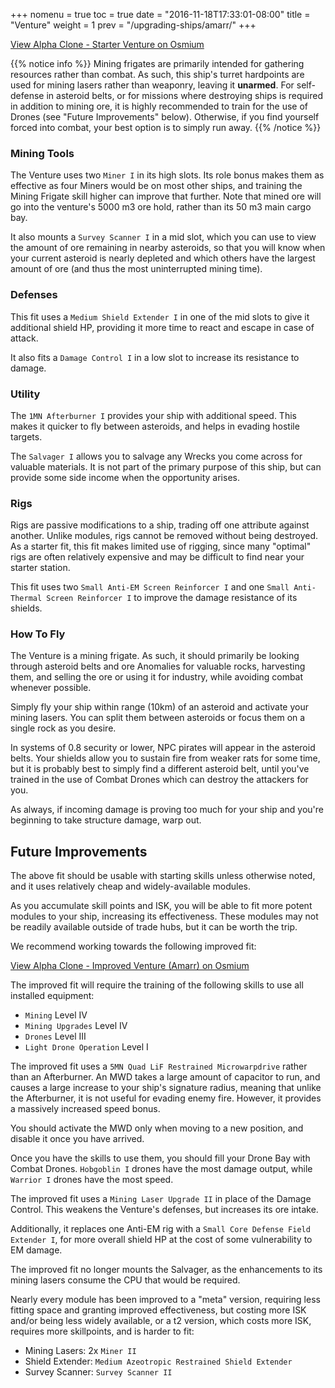 +++
nomenu = true
toc = true
date = "2016-11-18T17:33:01-08:00"
title = "Venture"
weight = 1
prev = "/upgrading-ships/amarr/"
+++

<object type="image/svg+xml" data="https://o.smium.org/api/convert/118275/svg/118275-alpha-clone---starter-venture.svg?privatetoken=7228446812619669504"><a href="https://o.smium.org/loadout/private/118275/7228446812619669504">View Alpha Clone - Starter Venture on Osmium</a></object>

{{% notice info %}}
Mining frigates are primarily intended for gathering resources rather than combat.
As such, this ship's turret hardpoints are used for mining lasers rather than weaponry,
leaving it **unarmed**.
For self-defense in asteroid belts, 
or for missions where destroying ships is required in addition to mining ore,
it is highly recommended to train for the use of Drones (see "Future Improvements" below).
Otherwise, if you find yourself forced into combat, your best option is to simply run away.
{{% /notice %}}

### Mining Tools

The Venture uses two `Miner I` in its high slots.
Its role bonus makes them as effective as four Miners would be on most other ships,
and training the Mining Frigate skill higher can improve that further.  Note that mined ore
will go into the venture's 5000 m3 ore hold, rather than its 50 m3 main cargo bay.

It also mounts a `Survey Scanner I` in a mid slot,
which you can use to view the amount of ore remaining in nearby asteroids,
so that you will know when your current asteroid is nearly depleted
and which others have the largest amount of ore (and thus the most uninterrupted mining time).

### Defenses

This fit uses a `Medium Shield Extender I` in one of the mid slots to give it additional shield HP,
providing it more time to react and escape in case of attack.

It also fits a `Damage Control I` in a low slot to increase its resistance to damage.

### Utility

The `1MN Afterburner I` provides your ship with additional speed. This makes it quicker to
fly between asteroids, and helps in evading hostile targets.

The `Salvager I` allows you to salvage any Wrecks you come across for valuable materials.
It is not part of the primary purpose of this ship, but can provide some side income
when the opportunity arises.

### Rigs

Rigs are passive modifications to a ship, trading off one attribute against another.
Unlike modules, rigs cannot be removed without being destroyed. 
As a starter fit, this fit makes limited use of rigging, since many "optimal" rigs
are often relatively expensive and may be difficult to find near your starter station.

This fit uses two `Small Anti-EM Screen Reinforcer I` and one `Small Anti-Thermal Screen Reinforcer I`
to improve the damage resistance of its shields.

### How To Fly

The Venture is a mining frigate.  As such, it should primarily be looking
through asteroid belts and ore Anomalies for valuable rocks, harvesting them,
and selling the ore or using it for industry, while avoiding combat whenever possible.

Simply fly your ship within range (10km) of an asteroid and activate your mining lasers.
You can split them between asteroids or focus them on a single rock as you desire.

In systems of 0.8 security or lower, NPC pirates will appear in the asteroid belts.
Your shields allow you to sustain fire from weaker rats for some time, but it is probably
best to simply find a different asteroid belt, until you've trained in the use of Combat Drones
which can destroy the attackers for you.

As always, if incoming damage is proving too much for your ship
and you're beginning to take structure damage, warp out.

## Future Improvements

The above fit should be usable with starting skills unless otherwise noted,
and it uses relatively cheap and widely-available modules.  

As you accumulate skill points and ISK, you will be able to fit more potent
modules to your ship, increasing its effectiveness.  These modules may not be
readily available outside of trade hubs, but it can be worth the trip.

We recommend working towards the following improved fit:

<object type="image/svg+xml" data="https://o.smium.org/api/convert/118466/svg/118466-alpha-clone---improved-venture-amarr.svg?privatetoken=8505444180036681728"><a href="https://o.smium.org/loadout/private/118466/8505444180036681728">View Alpha Clone - Improved Venture (Amarr) on Osmium</a></object>

The improved fit will require the training of the following skills to use all installed equipment:

* `Mining` Level IV
* `Mining Upgrades` Level IV
* `Drones` Level III
* `Light Drone Operation` Level I

The improved fit uses a `5MN Quad LiF Restrained Microwarpdrive` rather than an Afterburner.
An MWD takes a large amount of capacitor to run, 
and causes a large increase to your ship's signature radius,
meaning that unlike the Afterburner, it is not useful for evading enemy fire.
However, it provides a massively increased speed bonus.

You should activate the MWD only when moving to a new position,
and disable it once you have arrived.

Once you have the skills to use them, you should fill your Drone Bay with Combat Drones.
`Hobgoblin I` drones have the most damage output, while `Warrior I` drones have the most speed.

The improved fit uses a `Mining Laser Upgrade II` in place of the Damage Control.
This weakens the Venture's defenses, but increases its ore intake.

Additionally, it replaces one Anti-EM rig with a `Small Core Defense Field Extender I`,
for more overall shield HP at the cost of some vulnerability to EM damage.

The improved fit no longer mounts the Salvager, as the enhancements to its mining
lasers consume the CPU that would be required.

Nearly every module has been improved to a "meta" version, requiring less fitting space
and granting improved effectiveness, but costing more ISK and/or being less widely available,
or a t2 version, which costs more ISK, requires more skillpoints, and is harder to fit:

 * Mining Lasers: 2x `Miner II`
 * Shield Extender: `Medium Azeotropic Restrained Shield Extender`
 * Survey Scanner: `Survey Scanner II`